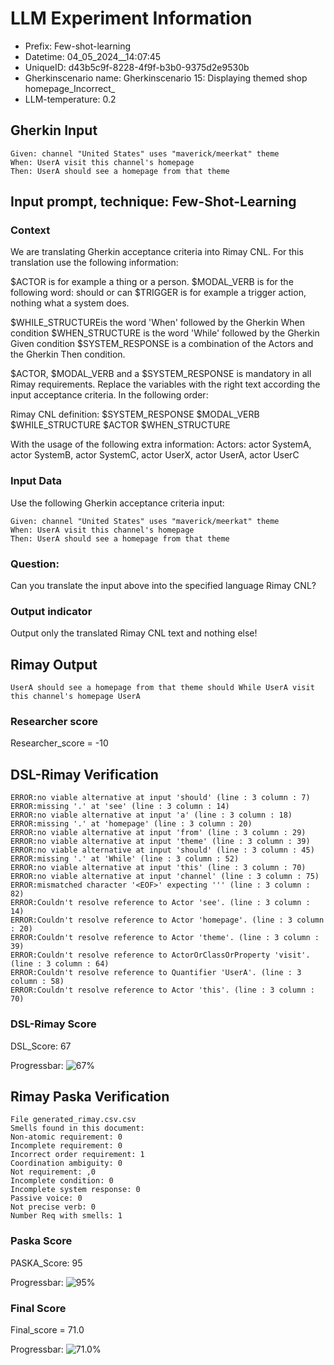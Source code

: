 

# LLM Experiment Information
* Prefix:   Few-shot-learning
* Datetime: 04_05_2024__14:07:45
* UniqueID: d43b5c9f-8228-4f9f-b3b0-9375d2e9530b
* Gherkinscenario name: Gherkinscenario 15: Displaying themed shop homepage_Incorrect_
* LLM-temperature: 0.2

        

## Gherkin Input
```
Given: channel "United States" uses "maverick/meerkat" theme
When: UserA visit this channel's homepage
Then: UserA should see a homepage from that theme
```
    



## Input prompt, technique: Few-Shot-Learning


### Context
We are translating Gherkin acceptance criteria into Rimay CNL.
For this translation use the following information:

$ACTOR is for example a thing or a person.
$MODAL_VERB is for  the following word: should or can
$TRIGGER is for example a trigger action, nothing what a system does.

$WHILE_STRUCTUREis the word  'When' followed by the Gherkin When condition
$WHEN_STRUCTURE  is the word 'While' followed by the Gherkin Given condition 
$SYSTEM_RESPONSE is a combination of the Actors and the Gherkin Then condition.

$ACTOR, $MODAL_VERB and a $SYSTEM_RESPONSE is mandatory in all Rimay requirements.
Replace the variables with the right text according the input acceptance criteria.
In the following order: 

Rimay CNL definition: $SYSTEM_RESPONSE  $MODAL_VERB      $WHILE_STRUCTURE         $ACTOR      $WHEN_STRUCTURE

With the usage of the following extra information:
Actors: actor SystemA, actor SystemB, actor SystemC, actor UserX, actor UserA, actor UserC


        

### Input Data
Use the following Gherkin acceptance criteria input: 
```
Given: channel "United States" uses "maverick/meerkat" theme
When: UserA visit this channel's homepage
Then: UserA should see a homepage from that theme
```

### Question:
Can you translate the input above into the specified language Rimay CNL?

### Output indicator
Output only the translated Rimay CNL text and nothing else!


## Rimay Output
```
UserA should see a homepage from that theme should While UserA visit this channel's homepage UserA
``` 
            

### Researcher score
Researcher_score = -10




## DSL-Rimay Verification
```
ERROR:no viable alternative at input 'should' (line : 3 column : 7)
ERROR:missing '.' at 'see' (line : 3 column : 14)
ERROR:no viable alternative at input 'a' (line : 3 column : 18)
ERROR:missing '.' at 'homepage' (line : 3 column : 20)
ERROR:no viable alternative at input 'from' (line : 3 column : 29)
ERROR:no viable alternative at input 'theme' (line : 3 column : 39)
ERROR:no viable alternative at input 'should' (line : 3 column : 45)
ERROR:missing '.' at 'While' (line : 3 column : 52)
ERROR:no viable alternative at input 'this' (line : 3 column : 70)
ERROR:no viable alternative at input 'channel' (line : 3 column : 75)
ERROR:mismatched character '<EOF>' expecting ''' (line : 3 column : 82)
ERROR:Couldn't resolve reference to Actor 'see'. (line : 3 column : 14)
ERROR:Couldn't resolve reference to Actor 'homepage'. (line : 3 column : 20)
ERROR:Couldn't resolve reference to Actor 'theme'. (line : 3 column : 39)
ERROR:Couldn't resolve reference to ActorOrClassOrProperty 'visit'. (line : 3 column : 64)
ERROR:Couldn't resolve reference to Quantifier 'UserA'. (line : 3 column : 58)
ERROR:Couldn't resolve reference to Actor 'this'. (line : 3 column : 70)

```
### DSL-Rimay Score
DSL_Score: 67

Progressbar: ![67%](https://progress-bar.dev/67)

            


## Rimay Paska Verification
```
File generated_rimay.csv.csv
Smells found in this document: 
Non-atomic requirement: 0
Incomplete requirement: 0
Incorrect order requirement: 1
Coordination ambiguity: 0
Not requirement: ,0
Incomplete condition: 0
Incomplete system response: 0
Passive voice: 0
Not precise verb: 0
Number Req with smells: 1

```
### Paska Score
PASKA_Score: 95

Progressbar: ![95%](https://progress-bar.dev/95)

            

### Final Score
Final_score = 71.0

Progressbar: ![71.0%](https://progress-bar.dev/71.0)

